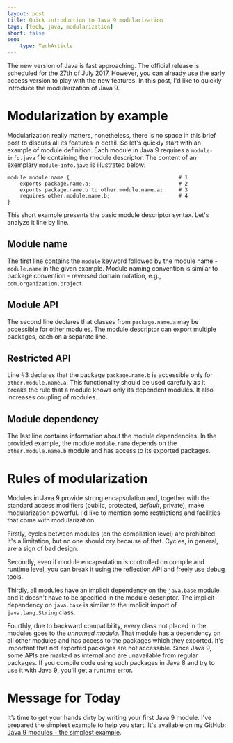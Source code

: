 ```yaml
---
layout: post
title: Quick introduction to Java 9 modularization
tags: [tech, java, modularization]
short: false
seo:
    type: TechArticle
---
```


The new version of Java is fast approaching.
The official release is scheduled for the 27th of July 2017.
However, you can already use the early access version to play with the new features.
In this post, I'd like to quickly introduce the modularization of Java 9.

# Modularization by example

Modularization really matters, nonetheless, there is no space in this brief post to discuss all its features in detail.
So let's quickly start with an example of module definition.
Each module in Java 9 requires a `module-info.java` file containing the module descriptor.
The content of an exemplary `module-info.java` is illustrated below:

```
module module.name {                                   # 1
    exports package.name.a;                            # 2
    exports package.name.b to other.module.name.a;     # 3
    requires other.module.name.b;                      # 4
}
```

This short example presents the basic module descriptor syntax.
Let's analyze it line by line.

## Module name
The first line contains the `module` keyword followed by the module name - `module.name` in the given example.
Module naming convention is similar to package convention - reversed domain notation, e.g., `com.organization.project`.

## Module API
The second line declares that classes from `package.name.a` may be accessible for other modules.
The module descriptor can export multiple packages, each on a separate line.

## Restricted API
Line #3 declares that the package `package.name.b` is accessible only for `other.module.name.a`.
This functionality should be used carefully as it breaks the rule that a module knows only its dependent modules.
It also increases coupling of modules.

## Module dependency
The last line contains information about the module dependencies.
In the provided example, the module `module.name` depends on the `other.module.name.b` module and has access to its exported packages.

# Rules of modularization
Modules in Java 9 provide strong encapsulation and, together with the standard access modifiers (public, protected, *default*, private), make modularization powerful.
I'd like to mention some restrictions and facilities that come with modularization.

Firstly, cycles between modules (on the compilation level) are prohibited.
It's a limitation, but no one should cry because of that.
Cycles, in general, are a sign of bad design.

Secondly, even if module encapsulation is controlled on compile and runtime level, you can break it using the reflection API and freely use debug tools.

Thirdly, all modules have an implicit dependency on the `java.base` module, and it doesn't have to be specified in the module descriptor.
The implicit dependency on `java.base` is similar to the implicit import of `java.lang.String` class.

Fourthly, due to backward compatibility, every class not placed in the modules goes to the *unnamed module*.
That module has a dependency on all other modules and has access to the packages which they exported.
It's important that not exported packages are not accessible.
Since Java 9, some APIs are marked as internal and are unavailable from regular packages.
If you compile code using such packages in Java 8 and try to use it with Java 9, you'll get a runtime error.

# Message for Today
It’s time to get your hands dirty by writing your first Java 9 module.
I've prepared the simplest example to help you start.
It's available on my GitHub: [Java 9 modules - the simplest example](https://github.com/tfij/Java-9-modules---the-simplest-example).
